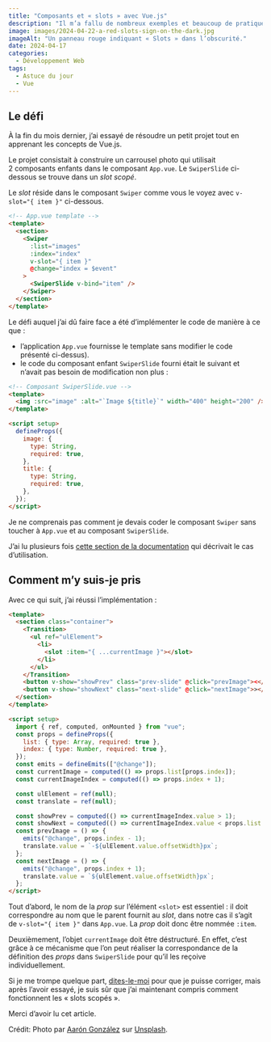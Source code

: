 ```yaml
---
title: "Composants et « slots » avec Vue.js"
description: "Il m’a fallu de nombreux exemples et beaucoup de pratique pour comprendre les « slots ». Qu’il s’agisse de « slots » simples, de « slots » nommés ou de « slots scopés », vous découvrirez qu’il s’agit d’une fonctionnalité puissante dans Vue. C’est parti !"
image: images/2024-04-22-a-red-slots-sign-on-the-dark.jpg
imageAlt: "Un panneau rouge indiquant « Slots » dans l’obscurité."
date: 2024-04-17
categories:
  - Développement Web
tags:
  - Astuce du jour
  - Vue
---
```


## Le défi

À la fin du mois dernier, j’ai essayé de résoudre un petit projet tout en apprenant les concepts de Vue.js.

Le projet consistait à construire un carrousel photo qui utilisait 2 composants enfants dans le composant `App.vue`. Le `SwiperSlide` ci-dessous se trouve dans un _slot scopé_.

Le _slot_ réside dans le composant `Swiper` comme vous le voyez avec `v-slot="{ item }"` ci-dessous.

```html
<!-- App.vue template -->
<template>
  <section>
    <Swiper
      :list="images"
      :index="index"
      v-slot="{ item }"
      @change="index = $event"
    >
      <SwiperSlide v-bind="item" />
    </Swiper>
  </section>
</template>
```

Le défi auquel j’ai dû faire face a été d’implémenter le code de manière à ce que :

- l’application `App.vue` fournisse le template sans modifier le code présenté ci-dessus).
- le code du composant enfant `SwiperSlide` fourni était le suivant et n’avait pas besoin de modification non plus :

```html
<!-- Composant SwiperSlide.vue -->
<template>
  <img :src="image" :alt="`Image ${title}`" width="400" height="200" />
</template>

<script setup>
  defineProps({
    image: {
      type: String,
      required: true,
    },
    title: {
      type: String,
      required: true,
    },
  });
</script>
```

Je ne comprenais pas comment je devais coder le composant `Swiper` sans toucher à `App.vue` et au composant `SwiperSlide`.

J’ai lu plusieurs fois [cette section de la documentation](https://vuejs.org/guide/components/slots.html#scoped-slots) qui décrivait le cas d’utilisation.

## Comment m’y suis-je pris

Avec ce qui suit, j’ai réussi l’implémentation :

```html
<template>
  <section class="container">
    <Transition>
      <ul ref="ulElement">
        <li>
          <slot :item="{ ...currentImage }"></slot>
        </li>
      </ul>
    </Transition>
    <button v-show="showPrev" class="prev-slide" @click="prevImage"><</button>
    <button v-show="showNext" class="next-slide" @click="nextImage">></button>
  </section>
</template>

<script setup>
  import { ref, computed, onMounted } from "vue";
  const props = defineProps({
    list: { type: Array, required: true },
    index: { type: Number, required: true },
  });
  const emits = defineEmits(["@change"]);
  const currentImage = computed(() => props.list[props.index]);
  const currentImageIndex = computed(() => props.index + 1);

  const ulElement = ref(null);
  const translate = ref(null);

  const showPrev = computed(() => currentImageIndex.value > 1);
  const showNext = computed(() => currentImageIndex.value < props.list.length);
  const prevImage = () => {
    emits("@change", props.index - 1);
    translate.value = `-${ulElement.value.offsetWidth}px`;
  };
  const nextImage = () => {
    emits("@change", props.index + 1);
    translate.value = `${ulElement.value.offsetWidth}px`;
  };
</script>
```

Tout d’abord, le nom de la _prop_ sur l’élément `<slot>` est essentiel : il doit correspondre au nom que le parent fournit au _slot_, dans notre cas il s’agit de `v-slot="{ item }"` dans `App.vue`. La _prop_ doit donc être nommée `:item`.

Deuxièmement, l’objet `currentImage` doit être déstructuré. En effet, c’est grâce à ce mécanisme que l’on peut réaliser la correspondance de la définition des _props_ dans `SwiperSlide` pour qu’il les reçoive individuellement.

Si je me trompe quelque part, [dites-le-moi](../../../page/contactez-moi/index.md) pour que je puisse corriger, mais après l’avoir essayé, je suis sûr que j’ai maintenant compris comment fonctionnent les « slots scopés ».

Merci d’avoir lu cet article.

Crédit: Photo par [Aarón González](https://unsplash.com/@aarez?utm_content=creditCopyText&utm_medium=referral&utm_source=unsplash) sur [Unsplash](https://unsplash.com/photos/red-and-white-love-neon-light-signage-qyxcwb54yHk?utm_content=creditCopyText&utm_medium=referral&utm_source=unsplash).
